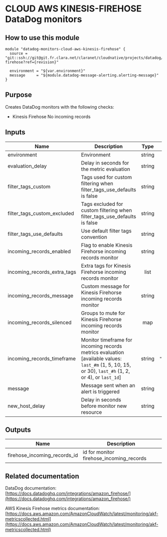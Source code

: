 # CLOUD AWS KINESIS-FIREHOSE DataDog monitors

## How to use this module

```
module "datadog-monitors-cloud-aws-kinesis-firehose" {
  source = "git::ssh://git@git.fr.clara.net/claranet/cloudnative/projects/datadog/terraform/monitors.git//cloud/aws/kinesis-firehose?ref={revision}"

  environment = "${var.environment}"
  message     = "${module.datadog-message-alerting.alerting-message}"
}

```

## Purpose

Creates DataDog monitors with the following checks:

- Kinesis Firehose No incoming records
## Inputs

| Name | Description | Type | Default | Required |
|------|-------------|:----:|:-----:|:-----:|
| environment | Environment | string | n/a | yes |
| evaluation\_delay | Delay in seconds for the metric evaluation | string | `"900"` | no |
| filter\_tags\_custom | Tags used for custom filtering when filter_tags_use_defaults is false | string | `"*"` | no |
| filter\_tags\_custom\_excluded | Tags excluded for custom filtering when filter_tags_use_defaults is false | string | `""` | no |
| filter\_tags\_use\_defaults | Use default filter tags convention | string | `"true"` | no |
| incoming\_records\_enabled | Flag to enable Kinesis Firehorse incoming records monitor | string | `"true"` | no |
| incoming\_records\_extra\_tags | Extra tags for Kinesis Firehorse incoming records monitor | list | `[]` | no |
| incoming\_records\_message | Custom message for Kinesis Firehorse incoming records monitor | string | `""` | no |
| incoming\_records\_silenced | Groups to mute for Kinesis Firehorse incoming records monitor | map | `{}` | no |
| incoming\_records\_timeframe | Monitor timeframe for incoming records metrics evaluation [available values: `last_#m` (1, 5, 10, 15, or 30), `last_#h` (1, 2, or 4), or `last_1d`] | string | `"last_15m"` | no |
| message | Message sent when an alert is triggered | string | n/a | yes |
| new\_host\_delay | Delay in seconds before monitor new resource | string | `"300"` | no |

## Outputs

| Name | Description |
|------|-------------|
| firehose\_incoming\_records\_id | id for monitor firehose_incoming_records |

## Related documentation

DataDog documentation: [https://docs.datadoghq.com/integrations/amazon_firehose/](https://docs.datadoghq.com/integrations/amazon_firehose/)

AWS Kinesis Firehose metrics documentation: [https://docs.aws.amazon.com/AmazonCloudWatch/latest/monitoring/akf-metricscollected.html](https://docs.aws.amazon.com/AmazonCloudWatch/latest/monitoring/akf-metricscollected.html)
